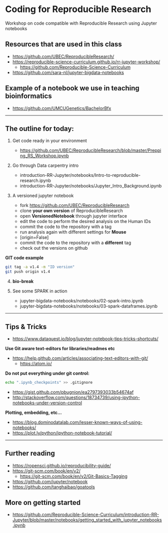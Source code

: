 # Coding for Reproducible Research
Workshop on code compatible with Reproducible Research using Jupyter notebooks

## Resources that are used in this class
* https://github.com/UBEC/ReproducibleResearch/
* https://reproducible-science-curriculum.github.io/rr-jupyter-workshop/
    * https://github.com/Reproducible-Science-Curriculum
* https://github.com/sara-nl/jupyter-bigdata-notebooks

## Example of a notebook we use in teaching bioinformatics
* https://github.com/UMCUGenetics/BachelorBfx

---

## The outline for today:
1. Get code ready in your environment
    * https://github.com/UBEC/ReproducibleResearch/blob/master/Prepping_RS_Workshop.ipynb

2. Go through Data carpentry intro
    * introduction-RR-Jupyter/notebooks/Intro-to-reproducible-research.ipynb
    * introduction-RR-Jupyter/notebooks/Jupyter_Intro_Background.ipynb

3. A versioned jupyter notebook
    * fork https://github.com/UBEC/ReproducibleResearch
    * clone **your own version** of ReproducibleResearch
    * open **VersionedNotebook** through jupyter interface
    * edit the code to perform the desired analysis on the Human IDs
    * commit the code to the repository with a tag
    * run analysis again with different settings for **Mouse**
    * [origin=False]
    * commit the code to the repository with a **different** tag
    * check out the versions on github

**GIT code example**
~~~ bash
git tag -a v1.4 -m "ID version"
git push origin v1.4
~~~

4. **bio-break**

5. See some SPARK in action
    * jupyter-bigdata-notebooks/notebooks/02-spark-intro.ipynb
    * jupyter-bigdata-notebooks/notebooks/03-spark-dataframes.ipynb

---

## Tips & Tricks
* https://www.dataquest.io/blog/jupyter-notebook-tips-tricks-shortcuts/

**Use Git aware text-editors for libraries/readmes etc**
* https://help.github.com/articles/associating-text-editors-with-git/
    * https://atom.io/

**Do not put everything under git control:**
~~~ bash
echo ".ipynb_checkpoints" >> .gitignore
~~~
* https://gist.github.com/pbugnion/ea2797393033b54674af
* http://stackoverflow.com/questions/18734739/using-ipython-notebooks-under-version-control

**Plotting, embedding, etc...**
* https://blog.dominodatalab.com/lesser-known-ways-of-using-notebooks/
* https://plot.ly/python/ipython-notebook-tutorial/

---

## Further reading
* https://ropensci.github.io/reproducibility-guide/
* https://git-scm.com/book/en/v2/
    * https://git-scm.com/book/en/v2/Git-Basics-Tagging
* https://github.com/jupyter/notebook
* https://github.com/tanghaibao/goatools

## More on getting started
* https://github.com/Reproducible-Science-Curriculum/introduction-RR-Jupyter/blob/master/notebooks/getting_started_with_jupyter_notebooks.ipynb
